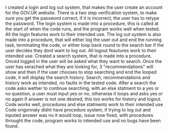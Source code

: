 I created a login and log out system, that makes the user create an account for the GOV.UK website. There is a two step verification system, to make sure you get the password correct, if it is incorrect, the user has to retype the password.
The login system is made into a procedure, this is called at the start of when the code runs, and the program works well when tested. All the login features work to their intended use.
The log out system is also made into a procedure, that will either log the user out and end the running task, terminating the code, or either loop back round to the search bar if the user decides they dont want to log out. All logout feautures work to their intended use.
Created a search system, that is made into a procedure. Onced logged in the user will be asked what they want to search. Once the user has serached what they are looking for, 3 "recommendations" will show and then if the user chooses to stop searching and end the looped code, it will display the search history. Search, recommendations and history work as intended, no faults in the tested code. 
After a search the code asks wether to continue searching, with an else statment to a yes or no question, a user must input yes or no, otherwise it loops and asks yes or no again if answer is not one desired, this too works for history and logout. Code works well, procedures and else statments work to their intended use
Code origonnaly didnt have procedure system, if trying to log out and inputed answer was no it would loop, issue now fixed, with procedures throught the code, program works to intended use and no bugs have been found. 
